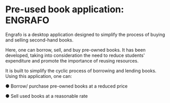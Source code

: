 # Pre-used book application: ENGRAFO
Engrafo is a desktop application designed to simplify the process of buying and selling second-hand books.

Here, one can borrow, sell, and buy pre-owned books. It has been developed, taking into consideration the need to reduce students' expenditure and promote the importance of reusing resources.

It is built to simplify the cyclic process of borrowing and lending books. Using this application, one can:


● Borrow/ purchase pre-owned books at a reduced price


● Sell used books at a reasonable rate
